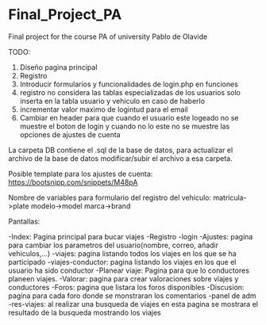 # Final_Project_PA
Final project for the course PA of university Pablo de Olavide

TODO:

1. Diseño pagina principal
2. Registro
3. Introducir formularios y funcionalidades de login.php en funciones
5. registro no considera las tablas especializadas de los usuarios solo inserta en la tabla usuario y vehiculo en caso de haberlo
6. incrementar valor maximo de logintud para el email
7. Cambiar en header para que cuando el usuario este logeado no se muestre el boton de login y cuando no lo este no se muestre las opciones de ajustes de cuenta

La carpeta DB contiene el .sql de la base de datos, para actualizar el archivo de la base de datos modificar/subir el archivo a esa carpeta.

Posible template para los ajustes de cuenta: https://bootsnipp.com/snippets/M48pA

Nombre de variables para formulario del registro del vehiculo:
	matricula->plate
	modelo->model
	marca->brand

Pantallas:

-Index: Pagina principal para bucar viajes
-Registro
-login
-Ajustes: pagina para cambiar los parametros del usuario(nombre, correo, añadir vehiculos,...)
-viajes: pagina listando todos los viajes en los que se ha participado
-viajes-conductor: pagina listando los viajes en los que el usuario ha sido conductor
-Planear viaje: Pagina para que lo conductores planeen viajes.
-Valorar: pagina para crear valoraciones sobre viajes y conductores
-Foros: pagina que listara los foros disponibles
-Discusion: pagina para cada foro donde se monstraran los comentarios
-panel de adm
-res-viajes: al realizar una busqueda de viajes en esta pagina se mostrara el resultado de la busqueda mostrando los viajes
